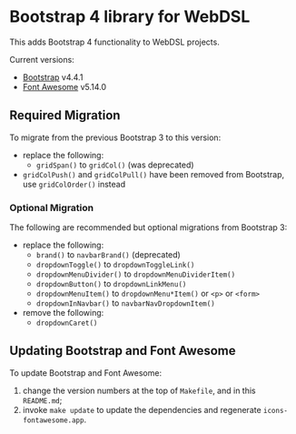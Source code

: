 Bootstrap 4 library for WebDSL
==============================
This adds Bootstrap 4 functionality to WebDSL projects.

Current versions:
- [Bootstrap][1] v4.4.1
- [Font Awesome][2] v5.14.0


## Required Migration
To migrate from the previous Bootstrap 3 to this version:

- replace the following:
  - `gridSpan()` to `gridCol()` (was deprecated)
- `gridColPush()` and `gridColPull()` have been removed from Bootstrap, use `gridColOrder()` instead


### Optional Migration
The following are recommended but optional migrations from Bootstrap 3:

- replace the following:
  - `brand()` to `navbarBrand()` (deprecated)
  - `dropdownToggle()` to `dropdownToggleLink()`
  - `dropdownMenuDivider()` to `dropdownMenuDividerItem()`
  - `dropdownButton()` to `dropdownLinkMenu()`
  - `dropdownMenuItem()` to `dropdownMenu*Item()` or `<p>` or `<form>`
  - `dropdownInNavbar()` to `navbarNavDropdownItem()`
- remove the following:
  - `dropdownCaret()`


## Updating Bootstrap and Font Awesome
To update Bootstrap and Font Awesome:

1. change the version numbers at the top of `Makefile`, and in this `README.md`;
2. invoke `make update` to update the dependencies and regenerate `icons-fontawesome.app`.



[1]: https://getbootstrap.com/
[2]: https://fontawesome.com/
